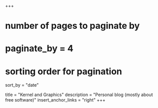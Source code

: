 +++
# number of pages to paginate by
# paginate_by = 4

# sorting order for pagination
sort_by = "date"

title = "Kernel and Graphics"
description = "Personal blog (mostly about free software)"
insert_anchor_links = "right"
+++
